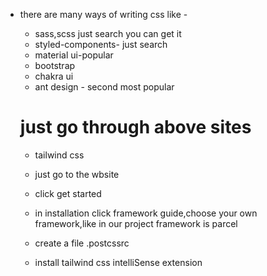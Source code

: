 - there are many ways of writing css like - 
    - sass,scss just search you can get it
    - styled-components- just search
    - material ui-popular
    - bootstrap
    - chakra ui
    - ant design - second most popular

    # just go through above sites

    - tailwind css
    - just go to the wbsite
    - click get started
     - in installation click framework guide,choose your own framework,like in our project framework is parcel

     - create a file .postcssrc

     - install tailwind css intelliSense extension